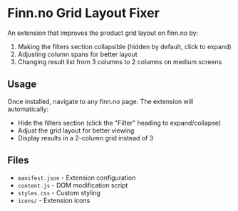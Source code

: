 # Finn.no Grid Layout Fixer

An extension that improves the product grid layout on finn.no by:
1. Making the filters section collapsible (hidden by default, click to expand)
2. Adjusting column spans for better layout
3. Changing result list from 3 columns to 2 columns on medium screens

## Usage

Once installed, navigate to any finn.no page. The extension will automatically:
- Hide the filters section (click the "Filter" heading to expand/collapse)
- Adjust the grid layout for better viewing
- Display results in a 2-column grid instead of 3

## Files

- `manifest.json` - Extension configuration
- `content.js` - DOM modification script
- `styles.css` - Custom styling
- `icons/` - Extension icons

